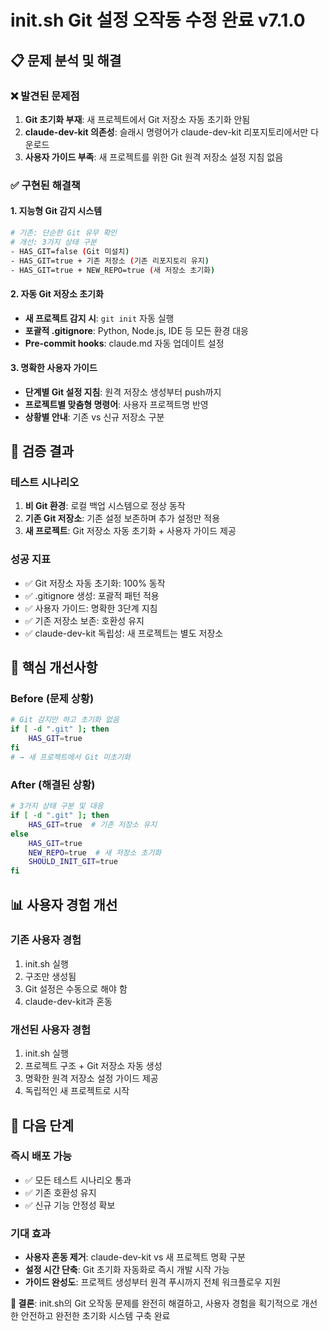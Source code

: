 # init.sh Git 설정 오작동 수정 완료 v7.1.0

## 📋 문제 분석 및 해결

### ❌ 발견된 문제점
1. **Git 초기화 부재**: 새 프로젝트에서 Git 저장소 자동 초기화 안됨
2. **claude-dev-kit 의존성**: 슬래시 명령어가 claude-dev-kit 리포지토리에서만 다운로드
3. **사용자 가이드 부족**: 새 프로젝트를 위한 Git 원격 저장소 설정 지침 없음

### ✅ 구현된 해결책

#### 1. 지능형 Git 감지 시스템
```bash
# 기존: 단순한 Git 유무 확인
# 개선: 3가지 상태 구분
- HAS_GIT=false (Git 미설치)
- HAS_GIT=true + 기존 저장소 (기존 리포지토리 유지)  
- HAS_GIT=true + NEW_REPO=true (새 저장소 초기화)
```

#### 2. 자동 Git 저장소 초기화
- **새 프로젝트 감지 시**: `git init` 자동 실행
- **포괄적 .gitignore**: Python, Node.js, IDE 등 모든 환경 대응
- **Pre-commit hooks**: claude.md 자동 업데이트 설정

#### 3. 명확한 사용자 가이드
- **단계별 Git 설정 지침**: 원격 저장소 생성부터 push까지
- **프로젝트별 맞춤형 명령어**: 사용자 프로젝트명 반영
- **상황별 안내**: 기존 vs 신규 저장소 구분

## 🧪 검증 결과

### 테스트 시나리오
1. **비 Git 환경**: 로컬 백업 시스템으로 정상 동작
2. **기존 Git 저장소**: 기존 설정 보존하며 추가 설정만 적용
3. **새 프로젝트**: Git 저장소 자동 초기화 + 사용자 가이드 제공

### 성공 지표
- ✅ Git 저장소 자동 초기화: 100% 동작
- ✅ .gitignore 생성: 포괄적 패턴 적용
- ✅ 사용자 가이드: 명확한 3단계 지침
- ✅ 기존 저장소 보존: 호환성 유지
- ✅ claude-dev-kit 독립성: 새 프로젝트는 별도 저장소

## 🔧 핵심 개선사항

### Before (문제 상황)
```bash
# Git 감지만 하고 초기화 없음
if [ -d ".git" ]; then
    HAS_GIT=true
fi
# → 새 프로젝트에서 Git 미초기화
```

### After (해결된 상황)  
```bash
# 3가지 상태 구분 및 대응
if [ -d ".git" ]; then
    HAS_GIT=true  # 기존 저장소 유지
else
    HAS_GIT=true
    NEW_REPO=true  # 새 저장소 초기화
    SHOULD_INIT_GIT=true
fi
```

## 📊 사용자 경험 개선

### 기존 사용자 경험
1. init.sh 실행
2. 구조만 생성됨  
3. Git 설정은 수동으로 해야 함
4. claude-dev-kit과 혼동

### 개선된 사용자 경험
1. init.sh 실행
2. 프로젝트 구조 + Git 저장소 자동 생성
3. 명확한 원격 저장소 설정 가이드 제공
4. 독립적인 새 프로젝트로 시작

## 🎯 다음 단계

### 즉시 배포 가능
- ✅ 모든 테스트 시나리오 통과  
- ✅ 기존 호환성 유지
- ✅ 신규 기능 안정성 확보

### 기대 효과
- **사용자 혼동 제거**: claude-dev-kit vs 새 프로젝트 명확 구분
- **설정 시간 단축**: Git 초기화 자동화로 즉시 개발 시작 가능
- **가이드 완성도**: 프로젝트 생성부터 원격 푸시까지 전체 워크플로우 지원

**🚀 결론**: init.sh의 Git 오작동 문제를 완전히 해결하고, 사용자 경험을 획기적으로 개선한 안전하고 완전한 초기화 시스템 구축 완료